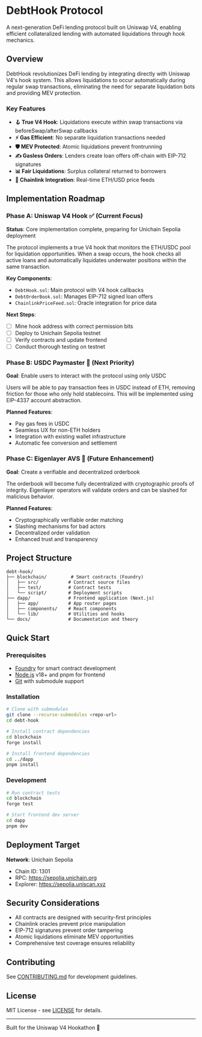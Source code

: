# DebtHook Protocol

A next-generation DeFi lending protocol built on Uniswap V4, enabling efficient collateralized lending with automated liquidations through hook mechanics.

## Overview

DebtHook revolutionizes DeFi lending by integrating directly with Uniswap V4's hook system. This allows liquidations to occur automatically during regular swap transactions, eliminating the need for separate liquidation bots and providing MEV protection.

### Key Features

- **🪝 True V4 Hook**: Liquidations execute within swap transactions via beforeSwap/afterSwap callbacks
- **⚡ Gas Efficient**: No separate liquidation transactions needed
- **🛡️ MEV Protected**: Atomic liquidations prevent frontrunning
- **✍️ Gasless Orders**: Lenders create loan offers off-chain with EIP-712 signatures
- **📊 Fair Liquidations**: Surplus collateral returned to borrowers
- **🔗 Chainlink Integration**: Real-time ETH/USD price feeds

## Implementation Roadmap

### Phase A: Uniswap V4 Hook ✅ (Current Focus)
**Status**: Core implementation complete, preparing for Unichain Sepolia deployment

The protocol implements a true V4 hook that monitors the ETH/USDC pool for liquidation opportunities. When a swap occurs, the hook checks all active loans and automatically liquidates underwater positions within the same transaction.

**Key Components**:
- `DebtHook.sol`: Main protocol with V4 hook callbacks
- `DebtOrderBook.sol`: Manages EIP-712 signed loan offers
- `ChainlinkPriceFeed.sol`: Oracle integration for price data

**Next Steps**:
- [ ] Mine hook address with correct permission bits
- [ ] Deploy to Unichain Sepolia testnet
- [ ] Verify contracts and update frontend
- [ ] Conduct thorough testing on testnet

### Phase B: USDC Paymaster 🚧 (Next Priority)
**Goal**: Enable users to interact with the protocol using only USDC

Users will be able to pay transaction fees in USDC instead of ETH, removing friction for those who only hold stablecoins. This will be implemented using EIP-4337 account abstraction.

**Planned Features**:
- Pay gas fees in USDC
- Seamless UX for non-ETH holders
- Integration with existing wallet infrastructure
- Automatic fee conversion and settlement

### Phase C: Eigenlayer AVS 🔮 (Future Enhancement)
**Goal**: Create a verifiable and decentralized orderbook

The orderbook will become fully decentralized with cryptographic proofs of integrity. Eigenlayer operators will validate orders and can be slashed for malicious behavior.

**Planned Features**:
- Cryptographically verifiable order matching
- Slashing mechanisms for bad actors
- Decentralized order validation
- Enhanced trust and transparency

## Project Structure

```
debt-hook/
├── blockchain/         # Smart contracts (Foundry)
│   ├── src/           # Contract source files
│   ├── test/          # Contract tests
│   └── script/        # Deployment scripts
├── dapp/              # Frontend application (Next.js)
│   ├── app/           # App router pages
│   ├── components/    # React components
│   └── lib/           # Utilities and hooks
└── docs/              # Documentation and theory
```

## Quick Start

### Prerequisites
- [Foundry](https://getfoundry.sh/) for smart contract development
- [Node.js](https://nodejs.org/) v18+ and pnpm for frontend
- [Git](https://git-scm.com/) with submodule support

### Installation

```bash
# Clone with submodules
git clone --recurse-submodules <repo-url>
cd debt-hook

# Install contract dependencies
cd blockchain
forge install

# Install frontend dependencies
cd ../dapp
pnpm install
```

### Development

```bash
# Run contract tests
cd blockchain
forge test

# Start frontend dev server
cd dapp
pnpm dev
```

## Deployment Target

**Network**: Unichain Sepolia
- Chain ID: 1301
- RPC: https://sepolia.unichain.org
- Explorer: https://sepolia.uniscan.xyz

## Security Considerations

- All contracts are designed with security-first principles
- Chainlink oracles prevent price manipulation
- EIP-712 signatures prevent order tampering
- Atomic liquidations eliminate MEV opportunities
- Comprehensive test coverage ensures reliability

## Contributing

See [CONTRIBUTING.md](./CONTRIBUTING.md) for development guidelines.

## License

MIT License - see [LICENSE](./LICENSE) for details.

---

Built for the Uniswap V4 Hookathon 🦄